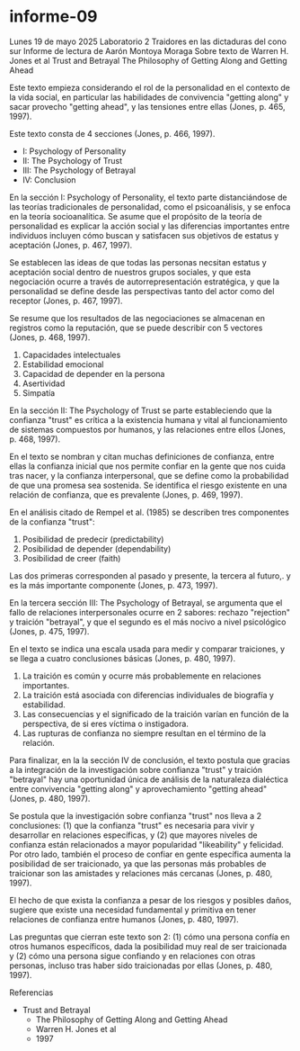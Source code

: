 # informe-09

Lunes 19 de mayo 2025
Laboratorio 2
Traidores en las dictaduras del cono sur
Informe de lectura de Aarón Montoya Moraga
Sobre texto de Warren H. Jones et al
Trust and Betrayal
The Philosophy of Getting Along and Getting Ahead

Este texto empieza considerando el rol de la personalidad en el contexto de la vida social, en particular las habilidades de convivencia "getting along" y sacar provecho "getting ahead", y las tensiones entre ellas (Jones, p. 465, 1997).

Este texto consta de 4 secciones (Jones, p. 466, 1997).

* I: Psychology of Personality
* II: The Psychology of Trust
* III: The Psychology of Betrayal
* IV: Conclusion

En la sección I: Psychology of Personality, el texto parte distanciándose de las teorías tradicionales de personalidad, como el psicoanálisis, y se enfoca en la teoría socioanalítica. Se asume que el propósito de la teoría de personalidad es explicar la acción social y las diferencias importantes entre individuos incluyen cómo buscan y satisfacen sus objetivos de estatus y aceptación (Jones, p. 467, 1997).

Se establecen las ideas de que todas las personas necsitan estatus y aceptación social dentro de nuestros grupos sociales, y que esta negociación ocurre a través de autorrepresentación estratégica, y que la personalidad se define desde las perspectivas tanto del actor como del receptor (Jones, p. 467, 1997).

Se resume que los resultados de las negociaciones se almacenan en registros como la reputación, que se puede describir con 5 vectores (Jones, p. 468, 1997).

1. Capacidades intelectuales
2. Estabilidad emocional
3. Capacidad de depender en la persona
4. Asertividad
5. Simpatía

En la sección II: The Psychology of Trust se parte estableciendo que la confianza "trust" es crítica a la existencia humana y vital al funcionamiento de sistemas compuestos por humanos, y las relaciones entre ellos (Jones, p. 468, 1997).

En el texto se nombran y citan muchas definiciones de confianza, entre ellas la confianza inicial que nos permite confiar en la gente que nos cuida tras nacer, y la confianza interpersonal, que se define como la probabilidad de que una promesa sea sostenida. Se identifica el riesgo existente en una relación de confianza, que es prevalente (Jones, p. 469, 1997).

En el análisis citado de Rempel et al. (1985) se describen tres componentes de la confianza "trust":

1. Posibilidad de predecir (predictability)
2. Posibilidad de depender (dependability)
3. Posibilidad de creer (faith)

Las dos primeras corresponden al pasado y presente, la tercera al futuro,. y es la más importante componente (Jones, p. 473, 1997).

En la tercera sección III: The Psychology of Betrayal, se argumenta que el fallo de relaciones interpersonales ocurre en 2 sabores: rechazo "rejection" y traición "betrayal", y que el segundo es el más nocivo a nivel psicológico (Jones, p. 475, 1997).

En el texto se indica una escala usada para medir y comparar traiciones, y se llega a cuatro conclusiones básicas (Jones, p. 480, 1997).

1. La traición es común y ocurre más probablemente en relaciones importantes.
2. La traición está asociada con diferencias individuales de biografía y estabilidad.
3. Las consecuencias y el significado de la traición varían en función de la perspectiva, de si eres víctima o instigadora.
4. Las rupturas de confianza no siempre resultan en el término de la relación.

Para finalizar, en la la sección IV de conclusión, el texto postula que gracias a la integración de la investigación sobre confianza "trust" y traición "betrayal" hay una oportunidad única de análisis de la naturaleza dialéctica entre convivencia "getting along" y aprovechamiento "getting ahead" (Jones, p. 480, 1997).

Se postula que la investigación sobre confianza "trust" nos lleva a 2 conclusiones: (1) que la confianza "trust" es necesaria para vivir y desarrollar en relaciones específicas, y (2) que mayores niveles de confianza están relacionados a mayor popularidad "likeability" y felicidad. Por otro lado, también el proceso de confiar en gente específica aumenta la posibilidad de ser traicionado, ya que las personas más probables de traicionar son las amistades y relaciones más cercanas (Jones, p. 480, 1997).

El hecho de que exista la confianza a pesar de los riesgos y posibles daños, sugiere que existe una necesidad fundamental y primitiva en tener relaciones de confianza entre humanos (Jones, p. 480, 1997).

Las preguntas que cierran este texto son 2: (1) cómo una persona confía en otros humanos específicos, dada la posibilidad muy real de ser traicionada y (2) cómo una persona sigue confiando y en relaciones con otras personas, incluso tras haber sido traicionadas por ellas (Jones, p. 480, 1997).

Referencias

* Trust and Betrayal
  * The Philosophy of Getting Along and Getting Ahead
  * Warren H. Jones et al
  * 1997
